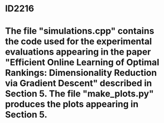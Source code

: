 # ID2216

# The file "simulations.cpp" contains the code used for the experimental evaluations appearing in the paper "Efficient Online Learning of Optimal Rankings: Dimensionality Reduction via Gradient Descent" described in Section 5. The file "make_plots.py" produces the plots appearing in Section 5.
